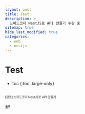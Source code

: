 ```yaml
---
layout: post
title: Test
description: >
  노마드코더 NestJS로 API 만들기 수강 중
sitemap: true
hide_last_modified: true
categories:
  - web
  - nestjs
---
```


# Test

- toc
{:toc .large-only}

## 




<span style="font-size:70%">[참조] 노마드코더 NestJS로 API 만들기

끝!
